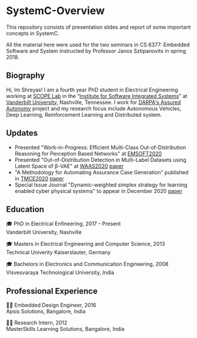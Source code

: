 # SystemC-Overview
This repository consists of presentation slides and report of some important concepts in SystemC.

All the material here were used for the two seminars in CS 6377: Embedded Software and System instructed by Professor Janos Sztipanovits in spring 2018.



## Biography

Hi, Im Shreyas! I am a fourth year PhD student in Electrical Engineering working at [SCOPE Lab](https://scopelab.ai/index.html) in the “[Institute for Software Integrated Systems](https://www.isis.vanderbilt.edu/)” at [Vanderbilt University](https://www.vanderbilt.edu/), Nashville, Tennessee. I work for [DARPA's Assured Autonomy](https://www.darpa.mil/program/assured-autonomy) project and my research focus include Autonomous Vehicles, Deep Learning, Reinforcement Learning and Distributed system.


## Updates
* Presented "Work-in-Progress: Efficient Multi-Class Out-of-Distribution Reasoning for Perception Based Networks" at [EMSOFT2020](http://esweek.hosting2.acm.org/emsoft/) 
* Presented "Out-of-Distribution Detection in Multi-Label Datasets using Latent Space of β-VAE" at [WAAS2020](https://www.ieee-security.org/TC/SPW2020/WAAS/)  [paper](https://arxiv.org/pdf/2003.08740.pdf) 
* "A Methodology for Automating Assurance Case Generation" published in [TMCE2020](https://tmce.io.tudelft.nl/) [paper](https://arxiv.org/pdf/2003.05388.pdf)
* Special Issue Journal "Dynamic-weighted simplex strategy for learning enabled cyber physical systems" to appear in December 2020 [paper](https://www.sciencedirect.com/science/article/pii/S1383762120300540casa_token=hhz5_7xozdcAAAAA:nR037yei_sO6g9OfnJR36w1EHq9twtofsIdNjFiiOdkw8Z_JZqb_ecaC6lclGfcb08MjzoM) 

## Education

:mortar_board:  PhD in Electrical Enfineering, 2017 - Present\
Vanderbilt University, Nashville

:mortar_board:  Masters in Electrical Engineering and Computer Science, 2013\
Technical Univerity Kaiserslauter, Germany

:mortar_board:  Bachelors in Electronics and Communication Engineering, 2008\
Visvesvaraya Technological University, India

## Professional Experience

:man_technologist:  Embedded Design Engineer, 2016\
Apsis Solutions, Bangalore, India

:man_student:  Research Intern, 2012\
MasterSkills Learning Solutions, Bangalore, India

